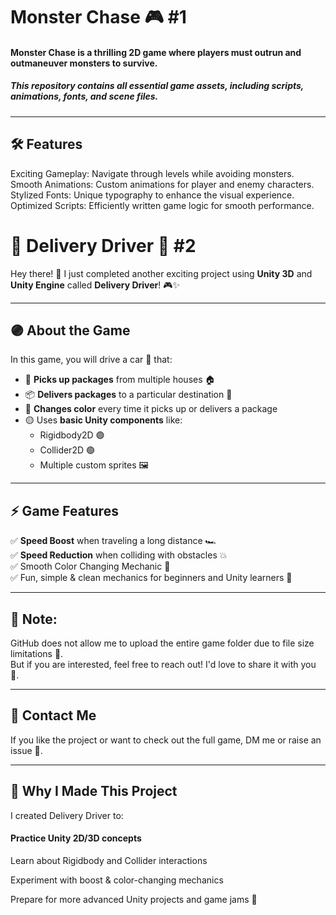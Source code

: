 # Monster Chase 🎮  #1
#### Monster Chase is a thrilling 2D game where players must outrun and outmaneuver monsters to survive.

##### This repository contains all essential game assets, including scripts, animations, fonts, and scene files.
---
## 🛠 Features
Exciting Gameplay: Navigate through levels while avoiding monsters.
Smooth Animations: Custom animations for player and enemy characters.
Stylized Fonts: Unique typography to enhance the visual experience.
Optimized Scripts: Efficiently written game logic for smooth performance.



# 🚗 Delivery Driver 🚚  #2

Hey there! 👋 I just completed another exciting project using **Unity 3D** and **Unity Engine** called **Delivery Driver**! 🎮✨

---

## 🟣 About the Game

In this game, you will drive a car 🚗 that:
- 💌 **Picks up packages** from multiple houses 🏠
- 📦 **Delivers packages** to a particular destination 📍
- 🎨 **Changes color** every time it picks up or delivers a package
- 🟡 Uses **basic Unity components** like:
    - Rigidbody2D 🟣
    - Collider2D 🟢
    - Multiple custom sprites 🖼️

---

## ⚡ Game Features

✅ **Speed Boost** when traveling a long distance 🏎️  
✅ **Speed Reduction** when colliding with obstacles 💥  
✅ Smooth Color Changing Mechanic 🌈  
✅ Fun, simple & clean mechanics for beginners and Unity learners 🎯

---

## 🛑 Note:
GitHub does not allow me to upload the entire game folder due to file size limitations 🚫.  
But if you are interested, feel free to reach out! I'd love to share it with you 💌.

---

## 💙 Contact Me
If you like the project or want to check out the full game, DM me or raise an issue 💬.

---

## 💼 Why I Made This Project
 I created Delivery Driver to:

#### Practice Unity 2D/3D concepts

   Learn about Rigidbody and Collider interactions

  Experiment with boost & color-changing mechanics

  Prepare for more advanced Unity projects and game jams 🚀
